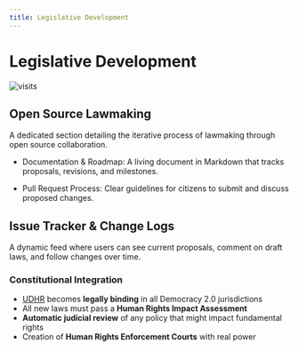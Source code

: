 ```yaml
---
title: Legislative Development
---
```


# Legislative Development

![visits](https://visit-counter.vercel.app/counter.png?page=https%3A%2F%2Fselwynpolit.github.io%2Fdemo2%2Flegislative_development&s=16&c=030303&bg=00000000&no=5&ff=electrolize&tb=&ta=+Views)

## Open Source Lawmaking
  A dedicated section detailing the iterative process of lawmaking through open source collaboration.

- Documentation & Roadmap: A living document in Markdown that tracks proposals, revisions, and milestones.

- Pull Request Process: Clear guidelines for citizens to submit and discuss proposed changes.

## Issue Tracker & Change Logs 
  A dynamic feed where users can see current proposals, comment on draft laws, and follow changes over time.

### Constitutional Integration
- [UDHR](https://www.un.org/en/about-us/universal-declaration-of-human-rights) becomes **legally binding** in all Democracy 2.0 jurisdictions
- All new laws must pass a **Human Rights Impact Assessment**
- **Automatic judicial review** of any policy that might impact fundamental rights
- Creation of **Human Rights Enforcement Courts** with real power
